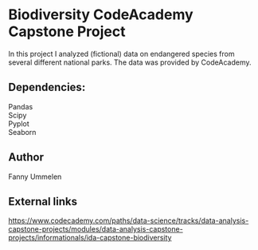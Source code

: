 # Biodiversity CodeAcademy Capstone Project

In this project I analyzed (fictional) data on endangered species from several different national parks. The data was provided by CodeAcademy.

## Dependencies:

Pandas  
Scipy  
Pyplot  
Seaborn

## Author

Fanny Ummelen

## External links

https://www.codecademy.com/paths/data-science/tracks/data-analysis-capstone-projects/modules/data-analysis-capstone-projects/informationals/ida-capstone-biodiversity
